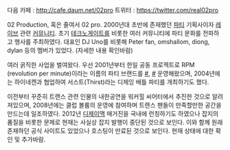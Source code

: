 다음 카페 : <http://cafe.daum.net/02pro> 트위터 :
<https://twitter.com/real02pro>

02 Production, 혹은 줄여서 02 pro. 2000년대 초반에 존재했던 [파티](/파티 "wikilink") 기획사이자
[레이브](/레이브 "wikilink") 관련 [커뮤니티](/커뮤니티 "wikilink"). 초기
[테크노게이트를](/테크노게이트 "wikilink") 비롯한 여러 커뮤니티에 파티
문화를 전파하고 행사를 주최하였다. 대표인 DJ Uno를 비롯해 Peter fan, omshallom, diong, dylan
등의 멤버가 있었다. (자세한 내용 확인바람)

여러 굵직한 사업을 벌여왔다. 우선 2001년부터 한일 공동 프로젝트로 RPM (revolution per minute)이라는
이름의 파티 브랜드를 [\#](http://cafe.daum.net/02pro/4LQJ/942),
[\#](http://cafe.daum.net/02pro/5DPC/733) 운영해왔으며, 2004년에는 하이네켄과 협업하여
서스트(Thirst)라는 디제잉 배틀 파티를 개최하기도 했다.

이전부터 꾸준히 트랜스 관련 인물의 내한공연을 워커힐 씨어터에서 추진한 것으로 알려져있으며, 2008년에는 클럽 볼륨의 운영에
참여하며 트랜스 팬들이 만족할만한 공간을 만드는데 일조하였다. 2012년 [디제이맥](/디제이맥 "wikilink")
매거진을 국내에 런칭하기도 하였으나 잡지의 품질을 비롯한 문제로 현재는 사실상 잡지 발행이 중단된 것으로 보인다. 이와
함께 원래 존재하던 공식 사이트도 있었으나 호스팅이 만료된 것으로 보인다. 현재 상태에 대한 확인 및 추가바람.